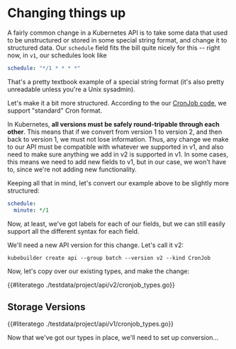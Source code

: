 # Changing things up

A fairly common change in a Kubernetes API is to take some data that used
to be unstructured or stored in some special string format, and change it
to structured data.   Our `schedule` field fits the bill quite nicely for
this -- right now, in `v1`, our schedules look like

```yaml
schedule: "*/1 * * * *"
```

That's a pretty textbook example of a special string format (it's also
pretty unreadable unless you're a Unix sysadmin).

Let's make it a bit more structured.  According to the our [CronJob
code][cronjob-sched-code], we support "standard" Cron format.

In Kubernetes, **all versions must be safely round-tripable through each
other**.  This means that if we convert from version 1 to version 2, and
then back to version 1, we must not lose information.  Thus, any change we
make to our API must be compatible with whatever we supported in v1, and
also need to make sure anything we add in v2 is supported in v1.  In some
cases, this means we need to add new fields to v1, but in our case, we
won't have to, since we're not adding new functionality.

Keeping all that in mind, let's convert our example above to be
slightly more structured:

```yaml
schedule:
  minute: */1
```

Now, at least, we've got labels for each of our fields, but we can still
easily support all the different syntax for each field.

We'll need a new API version for this change.  Let's call it v2:

```shell
kubebuilder create api --group batch --version v2 --kind CronJob
```

Now, let's copy over our existing types, and make the change:

{{#literatego ./testdata/project/api/v2/cronjob_types.go}}

## Storage Versions

{{#literatego ./testdata/project/api/v1/cronjob_types.go}}

Now that we've got our types in place, we'll need to set up conversion...

[cronjob-sched-code]: /TODO.md
